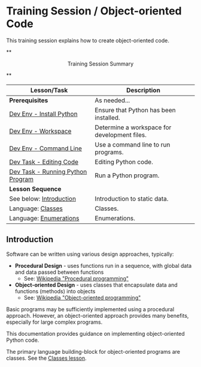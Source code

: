 # Training Session / Object-oriented Code #

This training session explains how to create object-oriented code.

**<p style="text-align: center;">
Training Session Summary
</p>**

| **Lesson/Task** | **Description** |
| -- | -- |
| **Prerequisites** | As needed... | 
| [Dev Env - Install Python](../../dev-env/python/python.md) | Ensure that Python has been installed. |
| [Dev Env - Workspace](../../dev-env/workspace/workspace.md) | Determine a workspace for development files. |
| [Dev Env - Command Line](../../dev-env/command-line/command-line.md) | Use a command line to run programs. |
| [Dev Task - Editing Code](../../dev-tasks/editing-code/editing-code.md) | Editing Python code. |
| [Dev Task - Running Python Program](../../dev-tasks/running-program/running-program.md) | Run a Python program. |
| **Lesson Sequence** | |
| See below: [Introduction](#introduction) | Introduction to static data. |
| Language: [Classes](../../lang/classes/classes.md) | Classes. |
| Language: [Enumerations](../../lang/enumerations/enumerations.md) | Enumerations. |

## Introduction ##

Software can be written using various design approaches, typically:

* **Procedural Design** - uses functions run in a sequence, with global data and data passed between functions
	+ See:  [Wikipedia "Procedural programming"](https://en.wikipedia.org/wiki/Procedural_programming)
* **Object-oriented Design** - uses classes that encapsulate data and functions (methods) into objects
	+ See:  [Wikipedia "Object-oriented programming"](https://en.wikipedia.org/wiki/Object-oriented_programming)

Basic programs may be sufficiently implemented using a procedural approach.
However, an object-oriented approach provides many benefits,
especially for large complex programs.

This documentation provides guidance on implementing object-oriented Python code.

The primary language building-block for object-oriented programs are classes.
See the [Classes lesson](../../lang/classes/classes.md).
